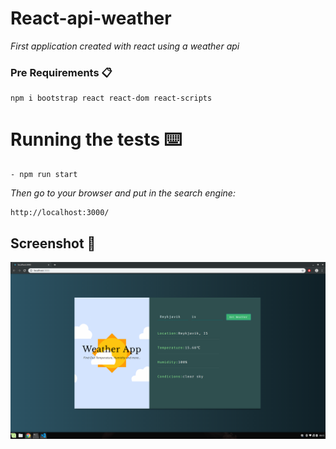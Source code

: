 # React-api-weather
_First application created with react using a weather api_

### Pre Requirements 📋

```
npm i bootstrap react react-dom react-scripts
```
# Running the tests ⌨️

```
- npm run start
```
_Then go to your browser and put in the search engine:_
```
http://localhost:3000/
```
## Screenshot 📌
![alt text](https://github.com/franciscopugh/react-api-weather/blob/master/docs/capture.jpg)